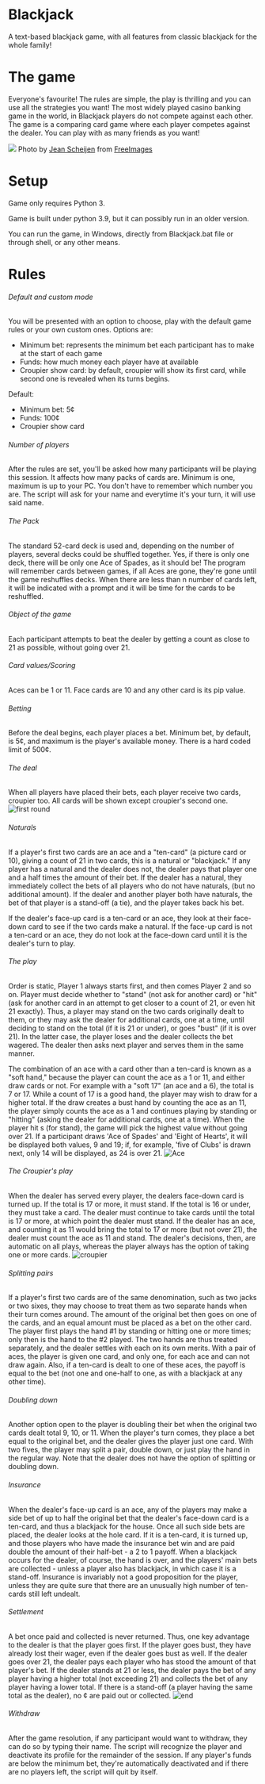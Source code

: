 # Blackjack
A text-based blackjack game, with all features from classic blackjack for the whole family!

# The game
Everyone's favourite! The rules are simple, the play is thrilling and you can use all the strategies you want!
The most widely played casino banking game in the world, in Blackjack players do not compete against each other. 
The game is a comparing card game where each player competes against the dealer.
You can play with as many friends as you want!

![](../../../../../Downloads/poker-1415911-1279x852.jpg)
Photo by <a href="https://freeimages.com/photographer/vierdrie-46406">Jean Scheijen</a> from <a href="https://freeimages.com">FreeImages</a>
# Setup
Game only requires Python 3.

Game is built under python 3.9, but it  can possibly run in an older version. 

You can run the game, in Windows, directly from Blackjack.bat file or through shell, or any other means.
# Rules

###### Default and custom mode

You will be presented with an option to choose, play with the default game rules or your own custom ones. Options are:

- Minimum bet: represents the minimum bet each participant has to make at the start of each game
- Funds: how much money each player have at available
- Croupier show card: by default, croupier will show its first card, while second one is revealed when its turns begins.

Default:

- Minimum bet: 5¢
- Funds: 100¢
- Croupier show card

###### Number of players

After the rules are set, you'll be asked how many participants will be playing this session. It affects how many packs 
of cards are. Minimum is one, maximum is up to your PC. You don't have to remember which number you are. The script will 
ask for your name and everytime it's your turn, it will use said name.

###### The Pack

The standard 52-card deck is used and, depending on the number of players, several decks could be shuffled together. 
Yes, if there is only one deck, there will be only one Ace of Spades, as it should be! The program will remember cards 
between games, if all Aces are gone, they're gone until the game reshuffles decks. When there are less than n number of 
cards left, it will be indicated with a prompt and it will be time for the cards to be reshuffled.

###### Object of the game

Each participant attempts to beat the dealer by getting a count as close to 21 as possible, without going over 21.

###### Card values/Scoring

Aces can be 1 or 11. Face cards are 10 and any other card is its pip value.

###### Betting

Before the deal begins, each player places a bet. Minimum bet, by default, is 5¢, and maximum is the player's available 
money. There is a hard coded limit of 500¢.

###### The deal

When all players have placed their bets, each player receive two cards, croupier too. All cards will be shown except croupier's second one.
![first round](https://user-images.githubusercontent.com/88266316/131735625-bc5a6830-911e-4a16-8ea5-ac74cd0fc4eb.jpg)

###### Naturals

If a player's first two cards are an ace and a "ten-card" (a picture card or 10), giving a count of 21 in two cards, this is a natural or "blackjack." If any player has a natural and the dealer does not, the dealer pays that player one and a half times the amount of their bet. If the dealer has a natural, they immediately collect the bets of all players who do not have naturals, (but no additional amount). If the dealer and another player both have naturals, the bet of that player is a stand-off (a tie), and the player takes back his bet.

If the dealer's face-up card is a ten-card or an ace, they look at their face-down card to see if the two cards make a natural. If the face-up card is not a ten-card or an ace, they do not look at the face-down card until it is the dealer's turn to play.

###### The play

Order is static, Player 1 always starts first, and then comes Player 2 and so on. Player must decide whether to "stand" (not ask for another card) or "hit" (ask for another card in an attempt to get closer to a count of 21, or even hit 21 exactly). Thus, a player may stand on the two cards originally dealt to them, or they may ask the dealer for additional cards, one at a time, until deciding to stand on the total (if it is 21 or under), or goes "bust" (if it is over 21). In the latter case, the player loses and the dealer collects the bet wagered. The dealer then asks next player and serves them in the same manner.

The combination of an ace with a card other than a ten-card is known as a "soft hand," because the player can count the ace as a 1 or 11, and either draw cards or not. For example with a "soft 17" (an ace and a 6), the total is 7 or 17. While a count of 17 is a good hand, the player may wish to draw for a higher total. If the draw creates a bust hand by counting the ace as an 11, the player simply counts the ace as a 1 and continues playing by standing or "hitting" (asking the dealer for additional cards, one at a time). When the player hit s (for stand), the game will pick the highest value without going over 21. If a participant draws 'Ace of Spades' and 'Eight of Hearts', it will be displayed both values, 9 and 19; if, for example, 'five of Clubs' is drawn next, only 14 will be displayed, as 24 is over 21.
![Ace](https://user-images.githubusercontent.com/88266316/131735957-de04078f-c9ee-44d4-804f-b5d4fb88fc9c.jpg)


###### The Croupier's play

When the dealer has served every player, the dealers face-down card is turned up. If the total is 17 or more, it must stand. If the total is 16 or under, they must take a card. The dealer must continue to take cards until the total is 17 or more, at which point the dealer must stand. If the dealer has an ace, and counting it as 11 would bring the total to 17 or more (but not over 21), the dealer must count the ace as 11 and stand. The dealer's decisions, then, are automatic on all plays, whereas the player always has the option of taking one or more cards.
![croupier](https://user-images.githubusercontent.com/88266316/131799731-53263d32-9537-4c65-a939-77c2404a0f25.jpg)


###### Splitting pairs

If a player's first two cards are of the same denomination, such as two jacks or two sixes, they may choose to treat them as two separate hands when their turn comes around. The amount of the original bet then goes on one of the cards, and an equal amount must be placed as a bet on the other card. The player first plays the hand #1 by standing or hitting one or more times; only then is the hand to the #2 played. The two hands are thus treated separately, and the dealer settles with each on its own merits. With a pair of aces, the player is given one card, and only one, for each ace and can not draw again. Also, if a ten-card is dealt to one of these aces, the payoff is equal to the bet (not one and one-half to one, as with a blackjack at any other time).

###### Doubling down

Another option open to the player is doubling their bet when the original two cards dealt total 9, 10, or 11. When the 
player's turn comes, they place a bet equal to the original bet, and the dealer gives the player just one card. With two 
fives, the player may split a pair, double down, or just play the hand in the regular way. Note that the dealer does not have the option of splitting or doubling down.

###### Insurance 
When the dealer's face-up card is an ace, any of the players may make a side bet of up to half the original bet that the dealer's face-down card is a ten-card, and thus a blackjack for the house. Once all such side bets are placed, the dealer looks at the hole card. If it is a ten-card, it is turned up, and those players who have made the insurance bet win and are paid double the amount of their half-bet - a 2 to 1 payoff. When a blackjack occurs for the dealer, of course, the hand is over, and the players' main bets are collected - unless a player also has blackjack, in which case it is a stand-off. Insurance is invariably not a good proposition for the player, unless they are quite sure that there are an unusually high number of ten-cards still left undealt.

###### Settlement

A bet once paid and collected is never returned. Thus, one key advantage to the dealer is that the player goes first. If the player goes bust, they have already lost their wager, even if the dealer goes bust as well. If the dealer goes over 21, the dealer pays each player who has stood the amount of that player's bet. If the dealer stands at 21 or less, the dealer pays the bet of any player having a higher total (not exceeding 21) and collects the bet of any player having a lower total. If there is a stand-off (a player having the same total as the dealer), no ¢ are paid out or collected.
![end](https://user-images.githubusercontent.com/88266316/131801253-6605eba3-dad1-40b8-acdb-08495a6401a2.jpg)


###### Withdraw

After the game resolution, if any participant would want to withdraw, they can do so by typing their name. The script will recognize the player and deactivate its profile for the remainder of the session. If any player's funds are below the minimum bet, they're automatically deactivated and if there are no players left, the script will quit by itself.


